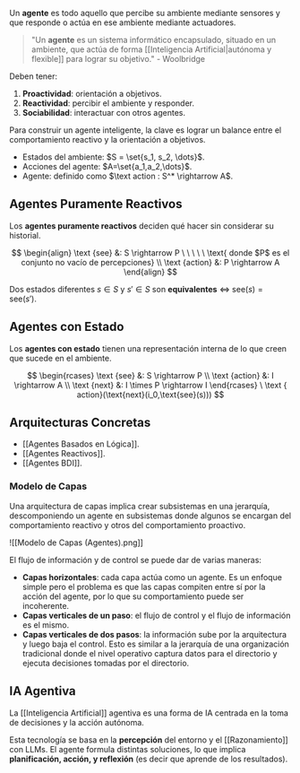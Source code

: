 Un **agente** es todo aquello que percibe su ambiente mediante sensores y que responde o actúa en ese ambiente mediante actuadores.

> "Un **agente** es un sistema informático encapsulado, situado en un ambiente, que actúa de forma [[Inteligencia Artificial|autónoma y flexible]] para lograr su objetivo." - Woolbridge

Deben tener:

1. **Proactividad**: orientación a objetivos.
2. **Reactividad**: percibir el ambiente y responder.
3. **Sociabilidad**: interactuar con otros agentes.

Para construir un agente inteligente, la clave es lograr un balance entre el comportamiento reactivo y la orientación a objetivos.

- Estados del ambiente: $S = \set{s_1, s_2, \dots}$.
- Acciones del agente: $A=\set{a_1,a_2,\dots}$.
- Agente: definido como $\text action : S^* \rightarrow A$.

## Agentes Puramente Reactivos

Los **agentes puramente reactivos** deciden qué hacer sin considerar su historial.

$$
\begin{align}
\text {see} &: S \rightarrow P \ \ \ \ \ \text{ donde $P$ es el conjunto no vacío de percepciones} \\
\text {action} &: P \rightarrow A
\end{align}
$$

Dos estados diferentes $s \in S$ y $s'\in S$ son **equivalentes** $\iff$ $\text {see}(s) = \text {see}(s')$.

## Agentes con Estado

Los **agentes con estado** tienen una representación interna de lo que creen que sucede en el ambiente.

$$
\begin{rcases}
\text {see} &: S \rightarrow P \\
\text {action} &: I \rightarrow A \\
\text {next} &: I \times  P \rightarrow I
\end{rcases}  \ \text { action}(\text{next}(i_0,\text{see}(s)))
$$

## Arquitecturas Concretas

- [[Agentes Basados en Lógica]].
- [[Agentes Reactivos]].
- [[Agentes BDI]].

### Modelo de Capas

Una arquitectura de capas implica crear subsistemas en una jerarquía, descomponiendo un agente en subsistemas donde algunos se encargan del comportamiento reactivo y otros del comportamiento proactivo.

![[Modelo de Capas (Agentes).png]]

El flujo de información y de control se puede dar de varias maneras:

- **Capas horizontales**: cada capa actúa como un agente. Es un enfoque simple pero el problema es que las capas compiten entre sí por la acción del agente, por lo que su comportamiento puede ser incoherente.
- **Capas verticales de un paso**: el flujo de control y el flujo de información es el mismo.
- **Capas verticales de dos pasos**: la información sube por la arquitectura y luego baja el control. Esto es similar a la jerarquía de una organización tradicional donde el nivel operativo captura datos para el directorio y ejecuta decisiones tomadas por el directorio.

## IA Agentiva

La [[Inteligencia Artificial]] agentiva es una forma de IA centrada en la toma de decisiones y la acción autónoma.

Esta tecnología se basa en la **percepción** del entorno y el [[Razonamiento]] con LLMs. El agente formula distintas soluciones, lo que implica **planificación, acción, y reflexión** (es decir que aprende de los resultados).
